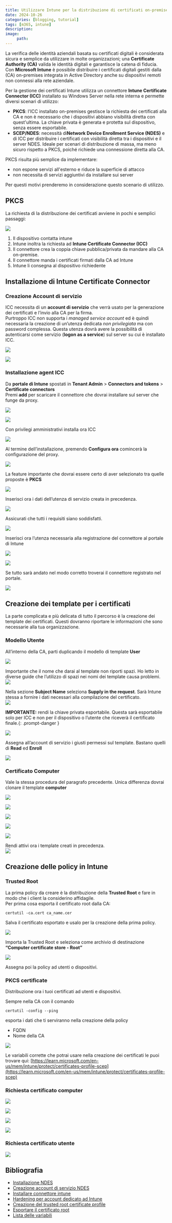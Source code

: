 ```yaml
---
title: Utilizzare Intune per la distribuzione di certificati on-premise - La via PKCS
date: 2024-10-26
categories: [blogging, tutorial]
tags: [m365, intune]
description: 
image:
     path: 
---
```


La verifica delle identità aziendali basata su certificati digitali è considerata sicura e semplice da utilizzare in molte organizzazioni; una **Certificate Authority (CA)** valida le identità digitali e garantisce la catena di fiducia. Con **Microsoft Intune** è possibile distribuire i certificati digitali gestiti dalla (CA) on-premises integrata in Active Directory anche su dispositivi remoti non connessi alla rete aziendale. 

Per la gestione dei certificati Intune utilizza un connettore **Intune Certificate Connector (ICC)** installato su Windows Server nella rete interna e permette diversi scenari di utilizzo:

- **PKCS**: l'ICC installato on-premises gestisce la richiesta dei certificati alla CA e non è necessario che i dispositivi abbiano visibilità diretta con quest'ultima. La chiave privata è generata e protetta sul dispositivo, senza essere esportabile.  
- **SCEP/NDES**: necessità di**Network Device Enrollment Service (NDES)** e di ICC per distribuire i certificati con visibilità diretta tra i dispositivi e il server NDES. Ideale per scenari di distribuzione di massa, ma meno sicuro rispetto a PKCS, poiché richiede una connessione diretta alla CA.

PKCS risulta più semplice da implementare:
- non espone servizi all'esterno e riduce la superficie di attacco
- non necessita di servizi aggiuntivi da installare sui server

Per questi motivi prenderemo in considerazione questo scenario di utilizzo.

## PKCS
La richiesta di la distribuzione dei certificati avviene in pochi e semplici passaggi:

![](/assets/2024-10-26/image16.png)

1. Il dispositivo contatta intune   
2. Intune inoltra la richiesta ad **Intune Certificate Connector (ICC)**  
3. Il connettore crea la coppia chiave pubblica/privata da mandare alla CA on-premise.  
4. Il connettore manda i certificati firmati dalla CA ad Intune  
5. Intune li consegna al dispositivo richiedente

## Installazione di Intune Certificate Connector

### Creazione Account di servizio

ICC necessita di un **account di servizio** che verrà usato per la generazione dei certificati e l’invio alla CA per la firma.   
Purtroppo ICC non supporta i *managed service account* ed è quindi necessaria la creazione di un’utenza dedicata *non privilegiata* ma con password complessa. Questa utenza dovrà avere la possibilità di autenticarsi come servizio (**logon as a service**) sul server su cui è installato ICC.

![](/assets/2024-10-26/image21.png)

![](/assets/2024-10-26/image25.png)

### Installazione agent ICC

Da **portale di Intune** spostati in **Tenant Admin** > **Connectors and tokens** > **Certificate connectors**  
Premi **add** per scaricare il connettore che dovrai installare sul server che funge da proxy.  

![](/assets/2024-10-26/image11.png)

![](/assets/2024-10-26/image27.png)

Con privilegi amministrativi installa ora ICC

![](/assets/2024-10-26/image29.png)

Al termine dell’installazione, premendo **Configura ora** comincerà la configurazione del proxy.  

![](/assets/2024-10-26/image17.png)

La feature importante che dovrai essere certo di aver selezionato tra quelle proposte è **PKCS** 

![](/assets/2024-10-26/image24.png)

Inserisci ora i dati dell’utenza di servizio creata in precedenza.  

![](/assets/2024-10-26/image15.png)

Assicurati che tutti i requisiti siano soddisfatti.  

![](/assets/2024-10-26/image9.png)

Inserisci ora l’utenza necessaria alla registrazione del connettore al portale di Intune  

![](/assets/2024-10-26/image5.png)

![](/assets/2024-10-26/image19.png)

Se tutto sarà andato nel modo corretto troverai il connettore registrato nel portale.

![](/assets/2024-10-26/image18.png)

## Creazione dei template per i certificati

La parte complicata e più delicata di tutto il percorso è la creazione dei template dei certificati. Questi dovranno riportare le informazioni che sono necessarie alla tua organizzazione.  

### Modello Utente

All’interno della CA, parti duplicando il modello di template **User**
  
![](/assets/2024-10-26/image14.png)

Importante che il nome che darai al template non riporti spazi. Ho letto in diverse guide che l’utilizzo di spazi nei nomi dei template causa problemi.  
![](/assets/2024-10-26/image6.png)

Nella sezione **Subject Name** seleziona **Supply in the request**. Sarà Intune stessa a fornire i dati necessari alla compilazione del certificato.  
![](/assets/2024-10-26/image20.png)

**IMPORTANTE:** rendi la chiave privata esportabile. Questa sarà esportabile solo per ICC e non per il dispositivo o l’utente che riceverà il certificato finale.{: .prompt-danger }

![](/assets/2024-10-26/image31.png)

Assegna all’account di servizio i giusti permessi sul template. Bastano quelli di **Read** ed **Enroll**  

![](/assets/2024-10-26/image7.png)

### Certificato Computer

Vale la stessa procedura del paragrafo precedente. Unica differenza dovrai clonare il template **computer**  

![](/assets/2024-10-26/image1.png)

![](/assets/2024-10-26/image2.png)

![](/assets/2024-10-26/image26.png)

![](/assets/2024-10-26/image22.png)
 
![](/assets/2024-10-26/image20.png)

Rendi attivi ora i template creati in precedenza.  
![](/assets/2024-10-26/image12.png)

## Creazione delle policy in Intune

### Trusted Root

La prima policy da creare è la distribuzione della **Trusted Root** e fare in modo che i client la considerino affidagile.  
Per prima cosa esporta il certificato root dalla CA: 

```prompt
certutil -ca.cert ca_name.cer
```

Salva il certificato esportato e usalo per la creazione della prima policy.  

![](/assets/2024-10-26/image30.png)

Importa la Trusted Root e seleziona come archivio di destinazione **“Computer certificate store \- Root”**  

![](/assets/2024-10-26/image3.png)  

Assegna poi la policy ad utenti o dispositivi.

### PKCS certificate

Distribuzione ora i tuoi certificati ad utenti e dispositivi.

Sempre nella CA con il comando   

```prompt
certutil -config --ping
```

esporta i dati che ti serviranno nella creazione della policy 
- FQDN  
- Nome della CA

![](/assets/2024-10-26/image28.png)

Le variabili corrette che potrai usare nella creazione dei certificati le puoi trovare qui: [https://learn.microsoft.com/en-us/mem/intune/protect/certificates-profile-scep](https://learn.microsoft.com/en-us/mem/intune/protect/certificates-profile-scep) 

### Richiesta certificato computer

![](/assets/2024-10-26/image8.png)

![](/assets/2024-10-26/image23.png)

![](/assets/2024-10-26/image4.png)

![](/assets/2024-10-26/image13.png)

### Richiesta certificato utente
  
![](/assets/2024-10-26/image10.png)

## Bibliografia

- [Installazione NDES](https://learn.microsoft.com/it-it/mem/intune/protect/certificates-scep-configure?WT.mc_id=Portal-Microsoft_Intune_DeviceSettings#set-up-ndes)  
- [Creazione account di servizio NDES](https://learn.microsoft.com/it-it/windows-server/identity/ad-cs/create-domain-user-account-ndes-service-account)  
- [Installare connettore intune](https://learn.microsoft.com/it-it/mem/intune/protect/certificate-connector-install)  
- [Hardening per account dedicato ad Intune](https://directaccess.richardhicks.com/2023/01/30/intune-certificate-connector-service-account-and-pkcs/)  
- [Creazione del trusted root certificate profile](https://learn.microsoft.com/en-us/mem/intune/protect/certificates-trusted-root)  
- [Esportare il certificato root](https://learn.microsoft.com/it-it/troubleshoot/windows-server/certificates-and-public-key-infrastructure-pki/export-root-certification-authority-certificate)  
- [Lista delle variabili](https://learn.microsoft.com/en-us/mem/intune/protect/certificates-profile-scep)